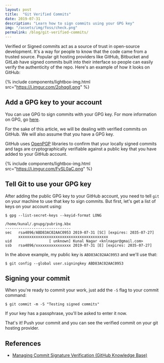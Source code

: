 ```yaml
---
layout: post
title:  "Git Verified Commits"
date: 2019-07-31
description: "Learn how to sign commits using your GPG key"
img: "/assets/img/foss/check.png"
permalink: /blog/git-verified-commits/
---
```


Verified or Signed commits act as a source of trust in open-source development. It's a way for people to know that the code came from a trusted source. Popular git hosting providers like GitHub, Bitbucket and GitLab have signed commits built into their interface so people can easily verify the authenticity of the repo. Here's an example of how it looks on GitHub:

{% include components/lightbox-img.html src="https://i.imgur.com/2ohqgII.png" %}

## Add a GPG key to your account

You can use GPG to sign commits with your GPG key. For more information on GPG, go [here](https://gnupg.org/).

For the sake of this article, we will be dealing with verified commits on GitHub. We will also assume that you have a GPG key.

GitHub uses [OpenPGP](https://www.openpgp.org/) libraries to confirm that your locally signed commits and tags are cryptographically verifiable against a public key that you have added to your GitHub account.

{% include components/lightbox-img.html src="https://i.imgur.com/FvSL0aC.png" %}

## Tell Git to use your GPG key

After adding the public GPG key to your GitHub account, you need to tell ```git``` on your machine to use that key to sign commits. But first, let's get a list of keys on your account using:

```
$ gpg --list-secret-keys --keyid-format LONG

/home/kunal/.gnupg/pubring.kbx
------------------------------
sec   rsa4096/ABD83AC02AAC0953 2019-07-31 [SC] [expires: 2035-07-27]
      xxxxxxxxxxxxxxxxxxxxxxxxxxxxxxxxxxxxxxxxx
uid                 [ unknown] Kunal Nagar <knlnagar@gmail.com>
ssb   rsa4096/xxxxxxxxxxxxxxxx 2019-07-31 [E] [expires: 2035-07-27]
```

In the above example, my public key is ```ABD83AC02AAC0953``` and we'll use that:

```
$ git config --global user.signingkey ABD83AC02AAC0953
```

## Signing your commit

When you're ready to commit your work, just add the ```-S``` flag to your commit command:

```
$ git commit -m -S "Testing signed commits"
```

If your key has a passphrase, you'll be asked to enter it now.

That's it! Push your commit and you can see the verified commit on your git hosting provider.

## References
* [Managing Commit Signature Verification (GitHub Knowledge Base)](https://help.github.com/en/articles/managing-commit-signature-verification)
